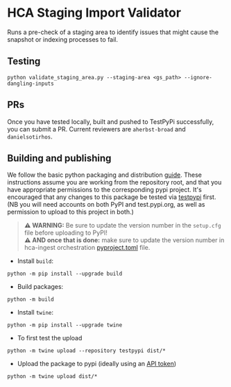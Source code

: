 # HCA Staging Import Validator

Runs a pre-check of a staging area to identify issues that might cause the
snapshot or indexing processes to fail.

## Testing
```
python validate_staging_area.py --staging-area <gs_path> --ignore-dangling-inputs
```

## PRs
Once you have tested locally, built and pushed to TestPyPi successfully, you can submit a PR. Current reviewers are `aherbst-broad` and `danielsotirhos`.

## Building and publishing

We follow the basic python packaging and distribution [guide](https://packaging.python.org/tutorials/packaging-projects/).
These instructions assume you are working from the repository root, and that you have appropriate permissions to the 
corresponding pypi project. It's encouraged that any changes to this package be tested via [testpypi](https://test.pypi.org) first.
(NB you will need accounts on both PyPI and test.pypi.org, as well as permission to upload to this project in both.)

>   **⚠ WARNING:**
>   Be sure to update the version number in the `setup.cfg` file before uploading to PyPI!<br>
>   **⚠ AND once that is done:** make sure to update the version number in hca-ingest orchestration [pyproject.toml](https://github.com/DataBiosphere/hca-ingest/blob/1dd2669cf072d7a267a5f601bbd07a1d20eea040/orchestration/pyproject.toml#L25) file.

* Install `build`: 
```
python -m pip install --upgrade build
```
* Build packages:
```
python -m build
```
* Install `twine`:
```
python -m pip install --upgrade twine
```
* To first test the upload
```
python -m twine upload --repository testpypi dist/*
```
* Upload the package to pypi (ideally using an [API token](https://pypi.org/help/#apitoken))
```
python -m twine upload dist/*
```
